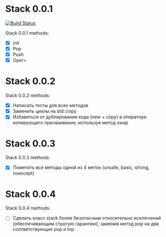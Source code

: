 # Stack 0.0.1

[![Build Status](https://travis-ci.org/rtv22/stack.svg?branch=master)](https://travis-ci.org/rtv22/stack)

Stack 0.0.1 methods:
- [X] init
- [X] Pop
- [X] Push
- [X] Oper=

# Stack 0.0.2

Stack 0.0.2 methods:

- [X] Написать тесты для всех методов
- [X] Заменить циклы на std::copy
- [X] Избавиться от дублирования кода (new + copy) в операторе копирующего присваивания, используя метод swap

# Stack 0.0.3

Stack 0.0.3 methods:

- [X] Пометить все методы одной из 4 меток (unsafe, basic, strong, noexcept)

# Stack 0.0.4

Stack 0.0.4 methods:

- [ ] Сделать класс stack более безопасным относительно исключений (обеспечивающим строгую гарантию), заменив метод pop на два соответствующих pop и top
